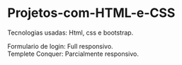 # Projetos-com-HTML-e-CSS
Tecnologias usadas: Html, css e bootstrap.

Formulario de login: Full responsivo. <br>
Templete Conquer: Parcialmente responsivo.
